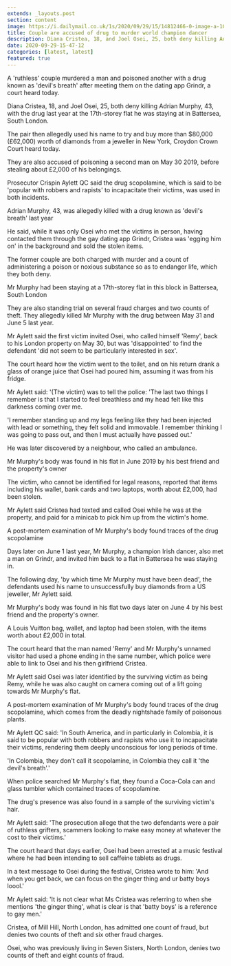 ```yaml
---
extends: _layouts.post
section: content
image: https://i.dailymail.co.uk/1s/2020/09/29/15/14812466-0-image-a-109_1601388092391.jpg 
title: Couple are accused of drug to murder world champion dancer 
description: Diana Cristea, 18, and Joel Osei, 25, both deny killing Adrian Murphy (pictured), 43, with the drug last year at the 17th-storey flat he was staying at in Battersea, South London. 
date: 2020-09-29-15-47-12 
categories: [latest, latest] 
featured: true 
--- 
```

A 'ruthless' couple murdered a man and poisoned another with a drug known as 'devil's breath' after meeting them on the dating app Grindr, a court heard today.

Diana Cristea, 18, and Joel Osei, 25, both deny killing Adrian Murphy, 43, with the drug last year at the 17th-storey flat he was staying at in Battersea, South London.

The pair then allegedly used his name to try and buy more than $80,000 (£62,000) worth of diamonds from a jeweller in New York, Croydon Crown Court heard today.

They are also accused of poisoning a second man on May 30 2019, before stealing about £2,000 of his belongings.

Prosecutor Crispin Aylett QC said the drug scopolamine, which is said to be 'popular with robbers and rapists' to incapacitate their victims, was used in both incidents.

Adrian Murphy, 43, was allegedly killed with a drug known as 'devil's breath' last year

He said, while it was only Osei who met the victims in person, having contacted them through the gay dating app Grindr, Cristea was 'egging him on' in the background and sold the stolen items.

The former couple are both charged with murder and a count of administering a poison or noxious substance so as to endanger life, which they both deny.

Mr Murphy had been staying at a 17th-storey flat in this block in Battersea, South London

They are also standing trial on several fraud charges and two counts of theft. They allegedly killed Mr Murphy with the drug between May 31 and June 5 last year.

Mr Aylett said the first victim invited Osei, who called himself 'Remy', back to his London property on May 30, but was 'disappointed' to find the defendant 'did not seem to be particularly interested in sex'.

The court heard how the victim went to the toilet, and on his return drank a glass of orange juice that Osei had poured him, assuming it was from his fridge.

Mr Aylett said: '(The victim) was to tell the police: 'The last two things I remember is that I started to feel breathless and my head felt like this darkness coming over me.

'I remember standing up and my legs feeling like they had been injected with lead or something, they felt solid and immovable. I remember thinking I was going to pass out, and then I must actually have passed out.'

He was later discovered by a neighbour, who called an ambulance.

Mr Murphy's body was found in his flat in June 2019 by his best friend and the property's owner

The victim, who cannot be identified for legal reasons, reported that items including his wallet, bank cards and two laptops, worth about £2,000, had been stolen.

Mr Aylett said Cristea had texted and called Osei while he was at the property, and paid for a minicab to pick him up from the victim's home.

A post-mortem examination of Mr Murphy's body found traces of the drug scopolamine 

Days later on June 1 last year, Mr Murphy, a champion Irish dancer, also met a man on Grindr, and invited him back to a flat in Battersea he was staying in.

The following day, 'by which time Mr Murphy must have been dead', the defendants used his name to unsuccessfully buy diamonds from a US jeweller, Mr Aylett said.

Mr Murphy's body was found in his flat two days later on June 4 by his best friend and the property's owner.

A Louis Vuitton bag, wallet, and laptop had been stolen, with the items worth about £2,000 in total.

The court heard that the man named 'Remy' and Mr Murphy's unnamed visitor had used a phone ending in the same number, which police were able to link to Osei and his then girlfriend Cristea.

Mr Aylett said Osei was later identified by the surviving victim as being Remy, while he was also caught on camera coming out of a lift going towards Mr Murphy's flat.

A post-mortem examination of Mr Murphy's body found traces of the drug scopolamine, which comes from the deadly nightshade family of poisonous plants.

Mr Aylett QC said: 'In South America, and in particularly in Colombia, it is said to be popular with both robbers and rapists who use it to incapacitate their victims, rendering them deeply unconscious for long periods of time.

'In Colombia, they don't call it scopolamine, in Colombia they call it 'the devil's breath'.'

When police searched Mr Murphy's flat, they found a Coca-Cola can and glass tumbler which contained traces of scopolamine.

The drug's presence was also found in a sample of the surviving victim's hair.

Mr Aylett said: 'The prosecution allege that the two defendants were a pair of ruthless grifters, scammers looking to make easy money at whatever the cost to their victims.'

The court heard that days earlier, Osei had been arrested at a music festival where he had been intending to sell caffeine tablets as drugs.

In a text message to Osei during the festival, Cristea wrote to him: 'And when you get back, we can focus on the ginger thing and ur batty boys loool.'

Mr Aylett said: 'It is not clear what Ms Cristea was referring to when she mentions 'the ginger thing', what is clear is that 'batty boys' is a reference to gay men.'

Cristea, of Mill Hill, North London, has admitted one count of fraud, but denies two counts of theft and six other fraud charges.

Osei, who was previously living in Seven Sisters, North London, denies two counts of theft and eight counts of fraud.

